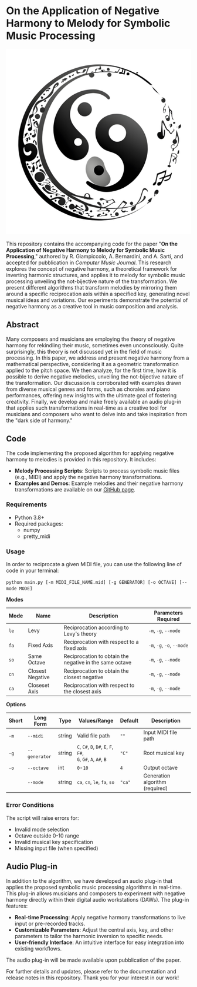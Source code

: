 # On the Application of Negative Harmony to Melody for Symbolic Music Processing

![Project Icon](assets/icon.png)

This repository contains the accompanying code for the paper "**On the Application of Negative Harmony to Melody for Symbolic Music Processing**," authored by R. Giampiccolo, A. Bernardini, and A. Sarti, and accepted for pubblication in _Computer Music Journal_. This research explores the concept of negative harmony, a theoretical framework for inverting harmonic structures, and applies it to melody for symbolic music processing unveiling the not-bijective nature of the transformation. We present different algorithms that transform melodies by mirroring them around a specific reciprocation axis within a specified key, generating novel musical ideas and variations. Our experiments demonstrate the potential of negative harmony as a creative tool in music composition and analysis.

## Abstract

Many composers and musicians are employing the theory of negative harmony for rekindling their music, sometimes even unconsciously. Quite surprisingly, this theory is not discussed yet in the field of music processing. In this paper, we address and present negative harmony from a mathematical perspective, considering it as a geometric transformation applied to the pitch space. We then analyze, for the first time, how it is possible to derive negative melodies, unveiling the not-bijective nature of the transformation. Our discussion is corroborated with examples drawn from diverse musical genres and forms, such as chorales and piano performances, offering new insights with the ultimate goal of fostering creativity. Finally, we develop and make freely available an audio plug-in that applies such transformations in real-time as a creative tool for musicians and composers who want to delve into and take inspiration from the "dark side of harmony."

## Code

The code implementing the proposed algorithm for applying negative harmony to melodies is provided in this repository. It includes:

- **Melody Processing Scripts**: Scripts to process symbolic music files (e.g., MIDI) and apply the negative harmony transformations.
- **Examples and Demos**: Example melodies and their negative harmony transformations are available on our [GitHub page](https://riccardogiampiccolo.github.io/negative-melody/).

### Requirements

- Python 3.8+
- Required packages:
  - numpy
  - pretty_midi

### Usage

In order to reciprocate a given MIDI file, you can use the following line of code in your terminal:

`python main.py [-m MIDI_FILE_NAME.mid] [-g GENERATOR] [-o OCTAVE] [--mode MODE]`

**Modes**

| Mode | Name                | Description                                                                 | Parameters Required          |
|------|---------------------|-----------------------------------------------------------------------------|------------------------------|
| `le` | Levy                | Reciprocation according to Levy's theory                                    | `-m`, `-g`, `--mode`         |
| `fa` | Fixed Axis          | Reciprocation with respect to a fixed axis                                  | `-m`, `-g`, `-o`, `--mode`   |
| `so` | Same Octave         | Reciprocation to obtain the negative in the same octave                     | `-m`, `-g`, `--mode`         |
| `cn` | Closest Negative    | Reciprocation to obtain the closest negative                                | `-m`, `-g`, `--mode`         |
| `ca` | Closeset Axis       | Reciprocation with respect to the closest axis                              | `-m`, `-g`, `--mode`         |

**Options**

| Short | Long Form     | Type   | Values/Range                          | Default | Description                          |
|-------|---------------|--------|---------------------------------------|---------|--------------------------------------|
| `-m`  | `--midi`      | string | Valid file path                       | `""`    | Input MIDI file path                 |
| `-g`  | `--generator` | string | `C`, `C#`, `D`, `D#`, `E`, `F`, `F#`,<br>`G`, `G#`, `A`, `A#`, `B` | `"C"` | Root musical key                  |
| `-o`  | `--octave`    | int    | `0`-`10`                              | `4`     | Output octave                        |
|       | `--mode`      | string | `ca`, `cn`, `le`, `fa`, `so`          | `"ca"`  | Generation algorithm (required)      |


### Error Conditions

The script will raise errors for:
- Invalid mode selection
- Octave outside 0-10 range
- Invalid musical key specification
- Missing input file (when specified)


## Audio Plug-in

In addition to the algorithm, we have developed an audio plug-in that applies the proposed symbolic music processing algorithms in real-time. This plug-in allows musicians and composers to experiment with negative harmony directly within their digital audio workstations (DAWs). The plug-in features:

- **Real-time Processing**: Apply negative harmony transformations to live input or pre-recorded tracks.
- **Customizable Parameters**: Adjust the central axis, key, and other parameters to tailor the harmonic inversion to specific needs.
- **User-friendly Interface**: An intuitive interface for easy integration into existing workflows.

The audio plug-in will be made available upon pubblication of the paper.

For further details and updates, please refer to the documentation and release notes in this repository. Thank you for your interest in our work!
